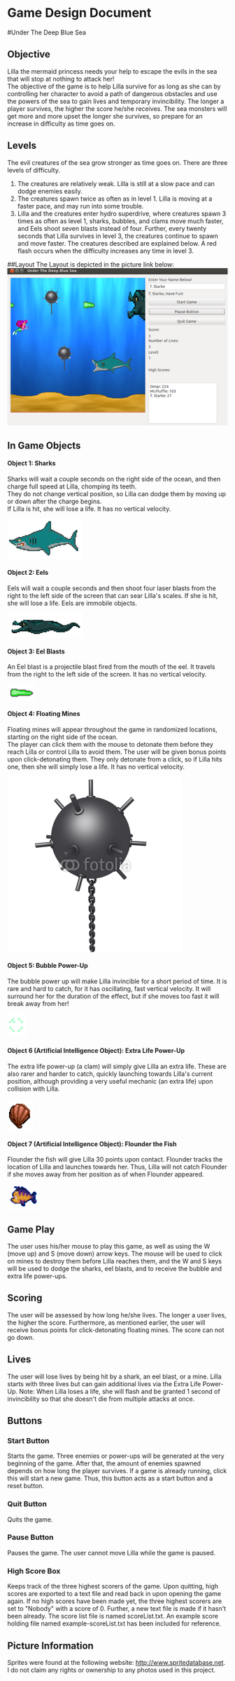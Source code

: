 # Game Design Document

#Under The Deep Blue Sea

## Objective
Lilla the mermaid princess needs your help to escape the evils in the sea that will stop at nothing to attack her!  
The objective of the game is to help Lilla survive for as long as she can by controlling her character to 
avoid a path of dangerous obstacles and use the powers of the sea to gain lives and temporary invincibility.  The longer a 
player survives, the higher the score he/she receives.  The sea monsters will get more and more upset the longer she 
survives, so prepare for an increase in difficulty as time goes on.

## Levels
The evil creatures of the sea grow stronger as time goes on.  There are three levels of difficulty.
1. The creatures are relatively weak.  Lilla is still at a slow pace and can dodge enemies easily.
2. The creatures spawn twice as often as in level 1.  Lilla is moving at a faster pace, and may run into some trouble.
3. Lilla and the creatures enter hydro superdrive, where creatures spawn 3 times as often as level 1, sharks, bubbles,
and clams move much faster, and Eels shoot seven blasts instead of four.  Further, every twenty seconds that Lilla survives
in level 3, the creatures continue to spawn and move faster. The creatures described are explained below.  A red flash occurs
when the difficulty increases any time in level 3.

##Layout
The Layout is depicted in the picture link below:
![alt text](./GamePictures/Layout.png "Game Layout")

## In Game Objects
#### Object 1: Sharks
Sharks will wait a couple seconds on the right side of the ocean, and then charge full speed at Lilla, chomping its teeth.  
They do not change vertical position, so Lilla can dodge them by moving up or down after the charge begins.  
If Lilla is hit, she will lose a life.  It has no vertical velocity.

![alt text](./GamePictures/Shark/Shark3.png "Shark")

#### Object 2: Eels
Eels will wait a couple seconds and then shoot four laser blasts from the right to the left side of the screen that 
can sear Lilla's scales.  If she is hit, she will lose a life.  Eels are immobile objects.

![alt text](./GamePictures/Eel/Eel3.png "Eel")

#### Object 3: Eel Blasts
An Eel blast is a projectile blast fired from the mouth of the eel.  It travels from the right to the left side of the
screen.  It has no vertical velocity.

![alt text](./GamePictures/EelBlast/EelBlast1.png "Blast")

#### Object 4: Floating Mines
Floating mines will appear throughout the game in randomized locations, starting on the right side of the ocean.  
The player can click them with the mouse to detonate them before they reach Lilla or control Lilla to avoid them. 
 The user will be given bonus points upon click-detonating them.  They only detonate from a click, so if Lilla hits one,
 then she will simply lose a life.  It has no vertical velocity.

![alt text](./GamePictures/Mine/Mine.png "Floating Mine")
  
#### Object 5: Bubble Power-Up
The bubble power up will make Lilla invincible for a short period of time.  It is rare and hard to catch, for it has oscillating,
fast vertical velocity.  It will surround her for the duration of the effect, but if she moves too fast it will break away 
from her!

![alt text](./GamePictures/Bubble/Bubble.png "Bubble")

#### Object 6 (Artificial Intelligence Object): Extra Life Power-Up
The extra life power-up (a clam) will simply give Lilla an extra life.  These are also rarer and harder to catch, quickly
launching towards Lilla's current position, although providing a very useful mechanic (an extra life) upon collision with 
Lilla.

![alt text](./GamePictures/Clam/Clam.png "Clam")

#### Object 7 (Artificial Intelligence Object): Flounder the Fish
Flounder the fish will give Lilla 30 points upon contact.  Flounder tracks the location of Lilla and launches towards her.
Thus, Lilla will not catch Flounder if she moves away from her position as of when Flounder appeared.

![alt text](./GamePictures/Flounder/Flounder.png "Flounder")

## Game Play
The user uses his/her mouse to play this game, as well as using the W (move up) and S (move down) arrow keys.  The mouse 
will be used to click on mines to destroy them before Lilla reaches them, and the W and S keys will be used to dodge the
 sharks, eel blasts, and to receive the bubble and extra life power-ups.

## Scoring
The user will be assessed by how long he/she lives. The longer a user lives, the higher the score.  Furthermore, as mentioned
 earlier, the user will receive bonus points for click-detonating floating mines.  The score can not go down.

## Lives
The user will lose lives by being hit by a shark, an eel blast, or a mine.  Lilla starts with three lives but can gain 
additional lives via the Extra Life Power-Up.  Note: When Lilla loses a life, she will flash and be granted 1 second of 
invincibility so that she doesn't die from multiple attacks at once.

## Buttons
### Start Button
Starts the game.  Three enemies or power-ups will be generated at the very beginning of the game.  After that, the amount of
enemies spawned depends on how long the player survives.  If a game is already running, click this will start a new game.
Thus, this button acts as a start button and a reset button.
### Quit Button
Quits the game.
### Pause Button
Pauses the game.  The user cannot move Lilla while the game is paused.
### High Score Box
Keeps track of the three highest scorers of the game.  Upon quitting, high scores are exported to a text file and read back in
upon opening the game again.  If no high scores have been made yet, the three highest scorers are set to "Nobody" with a score of 0.
Further, a new text file is made if it hasn't been already.  The score list file is named scoreList.txt.  An example score
holding file named example-scoreList.txt has been included for reference.

## Picture Information
Sprites were found at the following website: http://www.spritedatabase.net. I do not claim any rights or ownership
to any photos used in this project.

